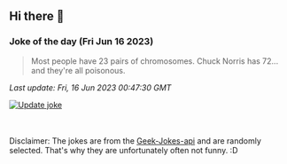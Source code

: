 ## Hi there 👋

### Joke of the day (Fri Jun 16 2023)
<!-- joke -->
>Most people have 23 pairs of chromosomes. Chuck Norris has 72... and they're all poisonous.
<!-- /joke -->

*Last update: Fri, 16 Jun 2023 00:47:30 GMT*

[![Update joke](https://github.com/nclskfm/nclskfm/actions/workflows/joke.yml/badge.svg)](https://github.com/nclskfm/nclskfm/actions/workflows/joke.yml)

<br><br>
Disclaimer: The jokes are from the [Geek-Jokes-api](https://github.com/sameerkumar18/geek-joke-api) and are randomly selected. That's why they are unfortunately often not funny. :D
